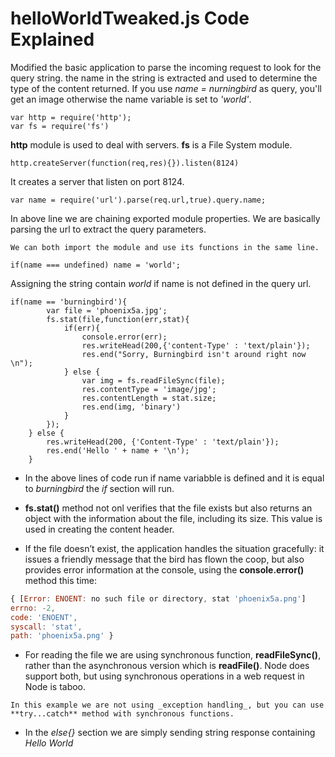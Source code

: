 # helloWorldTweaked.js Code Explained

Modified the basic application to parse the incoming request to look for the query string. the name in the string is extracted and used to determine the type of the content returned. If you use _name = nurningbird_ as query, you'll get an image otherwise the name variable is set to _'world'_.

``` Node
var http = require('http');
var fs = require('fs')
```

**http** module is used to deal with servers.
**fs** is a File System module.

```Node
http.createServer(function(req,res){}).listen(8124)
```

It creates a server that listen on port 8124.

``` Node
var name = require('url').parse(req.url,true).query.name;
```

In above line we are chaining exported module properties. We are basically parsing the url to extract the query parameters.

`We can both import the module and use its functions in the same line.`

```Node
if(name === undefined) name = 'world';
```

Assigning the string contain _world_ if name is not defined in the query url.

```Node
if(name == 'burningbird'){
        var file = 'phoenix5a.jpg';
        fs.stat(file,function(err,stat){
            if(err){
                console.error(err);
                res.writeHead(200,{'content-Type' : 'text/plain'});
                res.end("Sorry, Burningbird isn't around right now \n");
            } else {
                var img = fs.readFileSync(file);
                res.contentType = 'image/jpg';
                res.contentLength = stat.size;
                res.end(img, 'binary')
            }
        });
    } else {
        res.writeHead(200, {'Content-Type' : 'text/plain'});
        res.end('Hello ' + name + '\n');
    }
```

- In the above lines of code run if name variabble is defined and it is equal to _burningbird_ the _if_ section will run.

- **fs.stat()** method not onl verifies that the file exists but also returns an object with the information about the file, including its size. This value is used in creating the content header.

- If the file doesn’t exist, the application handles the situation gracefully: it issues a friendly message that the bird has flown the coop, but also provides error information at the console, using the **console.error()** method this time:

```js
{ [Error: ENOENT: no such file or directory, stat 'phoenix5a.png']
errno: -2,
code: 'ENOENT',
syscall: 'stat',
path: 'phoenix5a.png' }
```

- For reading the file we are using synchronous function, **readFileSync()**, rather than the asynchronous version which is **readFile()**. Node does support both, but using synchronous operations in a web request in Node is taboo.

`In this example we are not using _exception handling_, but you can use **try...catch** method with synchronous functions.`

- In the _else{}_ section we are simply sending string response containing _Hello World_
